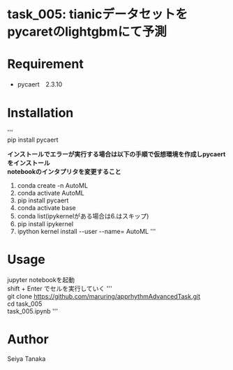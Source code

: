 # task_005: tianicデータセットをpycaretのlightgbmにて予測
# Requirement
* pycaert　2.3.10
# Installation
'''  
pip install pycaert  

**インストールでエラーが実行する場合は以下の手順で仮想環境を作成しpycaertをインストール  
notebookのインタプリタを変更すること**
1. conda create -n AutoML
2. conda activate AutoML
3. pip install pycaert
4. conda activate base
5. conda list(ipykernelがある場合は6.はスキップ)
6. pip install ipykernel
7. ipython kernel install --user --name= AutoML
'''  

# Usage
jupyter notebookを起動  
shift + Enter でセルを実行していく
'''  
git clone https://github.com/maruring/apprhythmAdvancedTask.git  
cd task_005   
task_005.ipynb
'''  

# Author
Seiya Tanaka  
